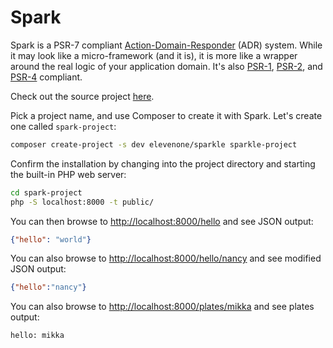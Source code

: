 # Spark



Spark is a PSR-7 compliant [Action-Domain-Responder](https://github.com/pmjones/adr)
(ADR) system. While it may look like a micro-framework (and it is), it is more like a
wrapper around the real logic of your application domain. It's also [PSR-1](http://www.php-fig.org/psr/psr-1/),
[PSR-2](http://www.php-fig.org/psr/psr-2/), and [PSR-4](http://www.php-fig.org/psr/psr-4/) compliant.

Check out the source project [here](http://github.com/sparkphp/Spark).

Pick a project name, and use Composer to create it with Spark. Let's create
one called `spark-project`:

```bash
composer create-project -s dev elevenone/sparkle sparkle-project
```

Confirm the installation by changing into the project directory and starting the
built-in PHP web server:

```bash
cd spark-project
php -S localhost:8000 -t public/
```

You can then browse to <http://localhost:8000/hello> and see JSON output:

```json
{"hello": "world"}
```

You can also browse to <http://localhost:8000/hello/nancy> and see modified JSON output:

```json
{"hello":"nancy"}
```

You can also browse to <http://localhost:8000/plates/mikka> and see plates output:

```html
hello: mikka
```
